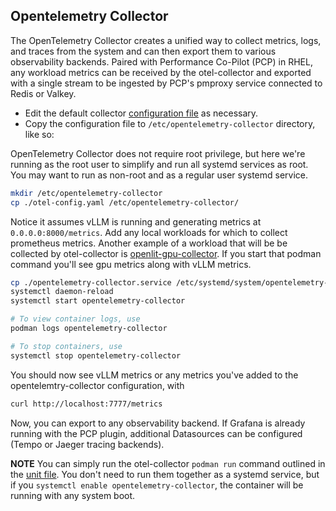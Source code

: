 ## Opentelemetry Collector 

The OpenTelemetry Collector creates a unified way to collect 
metrics, logs, and traces from the system and can then export them to various observability backends.
Paired with Performance Co-Pilot (PCP) in RHEL, any workload metrics can be received by the otel-collector and
exported with a single stream to be ingested by PCP's pmproxy service connected to Redis or Valkey.

* Edit the default collector [configuration file](./otel-config.yaml) as necessary.
* Copy the configuration file to `/etc/opentelemetry-collector` directory, like so:

OpenTelemetry Collector does not require root privilege, but here we're running as the root user to simplify and
run all systemd services as root. You may want to run as non-root and as a regular user systemd service.

```bash
mkdir /etc/opentelemetry-collector
cp ./otel-config.yaml /etc/opentelemetry-collector/
```

Notice it assumes vLLM is running and generating metrics at `0.0.0.0:8000/metrics`.
Add any local workloads for which to collect prometheus metrics. Another example of a workload that will be be collected by
otel-collector is [openlit-gpu-collector](../telemetry-collection/openlit-gpu-collector/podman-cmd). If you start that podman command
you'll see gpu metrics along with vLLM metrics.

```bash
cp ./opentelemetry-collector.service /etc/systemd/system/opentelemetry-collector.service
systemctl daemon-reload
systemctl start opentelemetry-collector

# To view container logs, use
podman logs opentelemetry-collector

# To stop containers, use
systemctl stop opentelemetry-collector
```

You should now see vLLM metrics or any metrics you've added to the opentelemtry-collector configuration, with

```bash
curl http://localhost:7777/metrics
```

Now, you can export to any observability backend.
If Grafana is already running with the PCP plugin, additional Datasources can be configured (Tempo or Jaeger tracing backends).


**NOTE** You can simply run the otel-collector `podman run` command outlined in the [unit file](./opentelemetry-collector.service).
You don't need to run them together as a systemd service, but if you `systemctl enable opentelemetry-collector`, the container will
be running with any system boot. 

